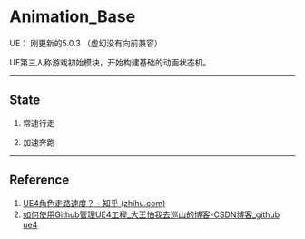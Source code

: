 # Animation_Base

UE： 刚更新的5.0.3 （虚幻没有向前兼容）

UE第三人称游戏初始模块，开始构建基础的动画状态机。

---

## State

1. 常速行走

2. 加速奔跑

---

## Reference

1. [UE4角色走路速度？ - 知乎 (zhihu.com)](https://www.zhihu.com/question/51916226)
2. [如何使用Github管理UE4工程_大王怕我去巡山的博客-CSDN博客_github ue4](https://blog.csdn.net/weixin_33232568/article/details/97757384)
